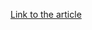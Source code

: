 [Link to the article](https://nsarchive.gwu.edu/sites/default/files/documents/3891751/SANS-and-Electricity-Information-Sharing-and.pdf)
